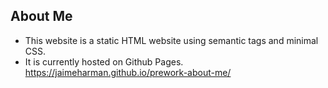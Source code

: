 ## About Me 

* This website is a static HTML website using semantic tags and minimal CSS. 
* It is currently hosted on Github Pages.
https://jaimeharman.github.io/prework-about-me/
